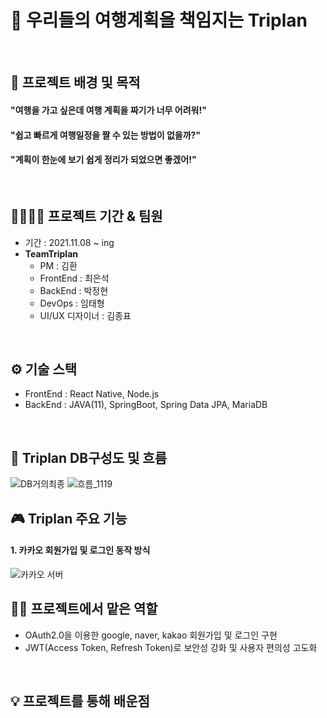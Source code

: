 # 🛫 우리들의 여행계획을 책임지는 Triplan
<br>

## 🔎 프로젝트 배경 및 목적
#### "여행을 가고 싶은데 여행 계획을 짜기가 너무 어려워!"<br>
#### "쉽고 빠르게 여행일정을 짤 수 있는 방법이 없을까?"<br>
#### "계획이 한눈에 보기 쉽게 정리가 되었으면 좋겠어!"<br>
<br>

## 👨‍👨‍👦‍👦 프로젝트 기간 & 팀원
* 기간 : 2021.11.08 ~ ing
* **TeamTriplan**
  * PM : 김환
  * FrontEnd : 최은석
  * BackEnd : 박정현
  * DevOps : 임태형
  * UI/UX 디자이너 : 김종표
<br>

## ⚙ 기술 스택
* FrontEnd : React Native, Node.js
* BackEnd : JAVA(11), SpringBoot, Spring Data JPA, MariaDB 
<br>

## 💾 Triplan DB구성도 및 흐름
![DB거의최종](https://user-images.githubusercontent.com/88026773/144074381-d990fe15-d06d-4600-99bc-10b398d0a59e.PNG)
![흐름_1119](https://user-images.githubusercontent.com/88026773/144074483-6344ffc6-d26b-4465-8b20-d6f3baebf541.PNG)
<br>

## 🎮 Triplan 주요 기능
#### 1. 카카오 회원가입 및 로그인 동작 방식
![카카오 서버](https://user-images.githubusercontent.com/88026773/148561323-ce041d13-61ca-4830-8cc5-b6431eafe1a0.PNG)
<br>

## 👩‍🔧 프로젝트에서 맡은 역할
* OAuth2.0을 이용한 google, naver, kakao 회원가입 및 로그인 구현
* JWT(Access Token, Refresh Token)로 보안성 강화 및 사용자 편의성 고도화
<br>

## 💡 프로젝트를 통해 배운점
